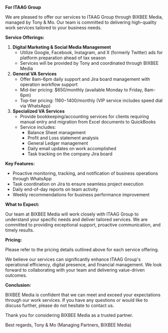 **For ITAAG Group**

We are pleased to offer our services to ITAAG Group through BIXBEE Media, managed by Tony & Mo. Our team is committed 
to delivering high-quality work services tailored to your business needs.

**Service Offerings:**

1. **Digital Marketing & Social Media Management**
	* Utilize Google, Facebook, Instagram, and X (formerly Twitter) ads for platform preparation ahead of tax season
	* Services will be provided by Tony and coordinated through BIXBEE Media
2. **General VA Services**
	* Offer 8am-6pm daily support and Jira board management with operation workflow support
	* Mid-tier pricing: $650/monthly (available Monday to Friday, 8am-6pm)
	* Top-tier pricing: $1160-$1400/monthly (VIP service includes speed dial via WhatsApp)
3. **Specialized VA Services**
	* Provide bookkeeping/accounting services for clients requiring manual entry and migration from Excel documents to 
QuickBooks
	* Service includes:
		+ Balance Sheet management
		+ Profit and Loss statement analysis
		+ General Ledger management
		+ Daily email updates on work accomplished
		+ Task tracking on the company Jira board

**Key Features:**

* Proactive monitoring, tracking, and notification of business operations through WhatsApp
* Task coordination on Jira to ensure seamless project execution
* Daily end-of-day reports on team activity
* Weekly recommendations for business performance improvement

**What to Expect:**

Our team at BIXBEE Media will work closely with ITAAG Group to understand your specific needs and deliver tailored 
services. We are committed to providing exceptional support, proactive communication, and timely results.

**Pricing:**

Please refer to the pricing details outlined above for each service offering.

We believe our services can significantly enhance ITAAG Group's operational efficiency, digital presence, and 
financial management. We look forward to collaborating with your team and delivering value-driven outcomes.

**Conclusion:**

BIXBEE Media is confident that we can meet and exceed your expectations through our work services. If you have any 
questions or would like to discuss further, please do not hesitate to contact us.

Thank you for considering BIXBEE Media as a trusted partner.

Best regards,
Tony & Mo
(Managing Partners, BIXBEE Media)
